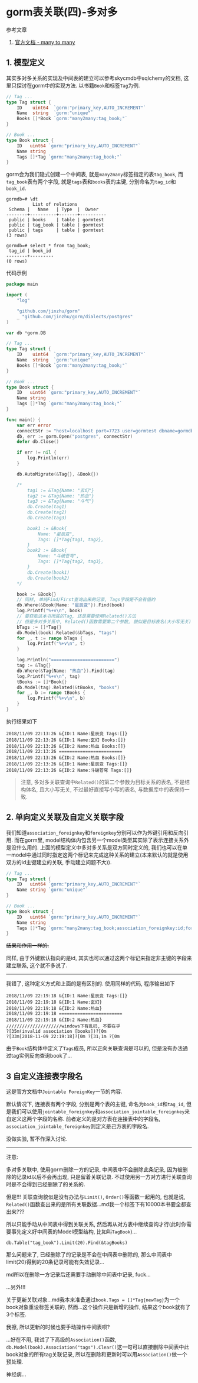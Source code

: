 # gorm表关联(四)-多对多

参考文章

1. [官方文档 - many to many](http://gorm.io/docs/many_to_many.html)

## 1. 模型定义

其实多对多关系的实现及中间表的建立可以参考skycmdb中sqlchemy的文档, 这里只探讨在gorm中的实现方法. 以书籍`Book`和标签`Tag`为例.

```go
// Tag ...
type Tag struct {
	ID    uint64  `gorm:"primary_key,AUTO_INCREMENT"`
	Name  string  `gorm:"unique"`
	Books []*Book `gorm:"many2many:tag_book;"`
}

// Book ...
type Book struct {
	ID   uint64 `gorm:"primary_key,AUTO_INCREMENT"`
	Name string
	Tags []*Tag `gorm:"many2many:tag_book;"`
}
```

gorm会为我们隐式创建一个中间表, 就是`many2many`标签指定的表`tag_book`, 而`tag_book`表有两个字段, 就是`tags`表和`books`表的主键, 分别命名为`tag_id`和`book_id`.

```
gormdb=# \dt
          List of relations
 Schema |   Name   | Type  |  Owner
--------+----------+-------+----------
 public | books    | table | gormtest
 public | tag_book | table | gormtest
 public | tags     | table | gormtest
(3 rows)

gormdb=# select * from tag_book;
 tag_id | book_id
--------+---------
(0 rows)
```

代码示例

```go
package main

import (
	"log"

	"github.com/jinzhu/gorm"
	_ "github.com/jinzhu/gorm/dialects/postgres"
)

var db *gorm.DB

// Tag ...
type Tag struct {
	ID    uint64  `gorm:"primary_key,AUTO_INCREMENT"`
	Name  string  `gorm:"unique"`
	Books []*Book `gorm:"many2many:tag_book;"`
}

// Book ...
type Book struct {
	ID   uint64 `gorm:"primary_key,AUTO_INCREMENT"`
	Name string
	Tags []*Tag `gorm:"many2many:tag_book;"`
}

func main() {
	var err error
	connectStr := "host=localhost port=7723 user=gormtest dbname=gormdb sslmode=disable password=123456"
	db, err := gorm.Open("postgres", connectStr)
	defer db.Close()

	if err != nil {
		log.Println(err)
	}

	db.AutoMigrate(&Tag{}, &Book{})

	/*
		tag1 := &Tag{Name: "玄幻"}
		tag2 := &Tag{Name: "热血"}
		tag3 := &Tag{Name: "斗气"}
		db.Create(tag1)
		db.Create(tag2)
		db.Create(tag3)

		book1 := &Book{
			Name: "星辰变",
			Tags: []*Tag{tag1, tag2},
		}
		book2 := &Book{
			Name: "斗破苍穹",
			Tags: []*Tag{tag2, tag3},
		}
		db.Create(book1)
		db.Create(book2)
	*/

	book := &Book{}
	// 同样, 单纯Find/First查询出来的记录, Tags字段是不会有值的
	db.Where(&Book{Name: "星辰变"}).Find(book)
	log.Printf("%+v\n", book)
	// 要获取这本书所属的Tag, 还是需要使用Related()方法
	// 但是多对多关系中, Related()函数需要第二个参数, 貌似是目标表名(大小写无关)
	bTags := []*Tag{}
	db.Model(book).Related(&bTags, "tags")
	for _, t := range bTags {
		log.Printf("%+v\n", t)
	}

	log.Println("========================")
	tag := &Tag{}
	db.Where(&Tag{Name: "热血"}).Find(tag)
	log.Printf("%+v\n", tag)
	tBooks := []*Book{}
	db.Model(tag).Related(&tBooks, "books")
	for _, b := range tBooks {
		log.Printf("%+v\n", b)
	}
}
```

执行结果如下

```
2018/11/09 22:13:26 &{ID:1 Name:星辰变 Tags:[]}
2018/11/09 22:13:26 &{ID:1 Name:玄幻 Books:[]}
2018/11/09 22:13:26 &{ID:2 Name:热血 Books:[]}
2018/11/09 22:13:26 ========================
2018/11/09 22:13:26 &{ID:2 Name:热血 Books:[]}
2018/11/09 22:13:26 &{ID:1 Name:星辰变 Tags:[]}
2018/11/09 22:13:26 &{ID:2 Name:斗破苍穹 Tags:[]}
```

> 注意, 多对多关联查询中`Related()`的第二个参数为目标关系的表名, 不是结构体名, 且大小写无关, 不过最好直接写小写的表名, 与数据库中的表保持一致.

## 2. 单向定义关联及自定义关联字段

我们知道`association_foreignkey`和`foreignkey`分别可以作为外键引用和反向引用. 而在gorm里, model结构体内包含另一个model类型其实除了表示连接关系外是没什么用的. 上面的模型定义中多对多关系是双方同时定义的, 我们也可以在单一model中通过同时指定这两个标记来完成这种关系的建立(本来默认的就是使用双方的id主键建立的关联, 手动建立问题不大)).

```go
// Tag ...
type Tag struct {
	ID   uint64 `gorm:"primary_key,AUTO_INCREMENT"`
	Name string `gorm:"unique"`
}

// Book ...
type Book struct {
	ID   uint64 `gorm:"primary_key,AUTO_INCREMENT"`
	Name string
	Tags []*Tag `gorm:"many2many:tag_book;association_foreignkey:id;foreignkey:id"`
}
```

~~结果和作用一样的.~~

同样, 由于外键默认指向的是id, 其实也可以通过这两个标记来指定非主键的字段来建立联系, 这个就不多说了.

------

我错了, 这种定义方式和上面的是有区别的. 使用同样的代码, 程序输出如下

```
2018/11/09 22:19:18 &{ID:1 Name:星辰变 Tags:[]}
2018/11/09 22:19:18 &{ID:1 Name:玄幻}
2018/11/09 22:19:18 &{ID:2 Name:热血}
2018/11/09 22:19:18 ========================
2018/11/09 22:19:18 &{ID:2 Name:热血}
/////////////////////windows下有乱码, 不要在乎
?[35m(invalid association [books])?[0m
?[33m[2018-11-09 22:19:18]?[0m ?[31;1m ?[0m
```

由于`Book`结构体中定义了`Tags`成员, 所以正向关联查询是可以的, 但是没有办法通过tag实例反向查询book了...

## 3 自定义连接表字段名

这是官方文档中`Jointable ForeignKey`一节的内容.

默认情况下, 连接表有两个字段, 分别是两个表的主键, 命名为`book_id`和`tag_id`, 但是我们可以使用`jointable_foreignkey`和`association_jointable_foreignkey`来自定义这两个字段的名称. 前者定义的是对方表在连接表中的字段名, `association_jointable_foreignkey`则定义是己方表的字段名.

没做实验, 暂不作深入讨论.

------

注意:

多对多关联中, 使用gorm删除一方的记录, 中间表中不会删除此条记录, 因为被删除的记录id以后不会再出现, 只是留着关联记录. 不过使用另一方对方进行关联查询时是不会得到已经删除了的关系的.

但是!!! 关联查询貌似是没有办法与`Limit()`, `Order()`等函数一起用的, 也就是说, `Related()`函数查出来的是所有关联数据...md我一个标签下有10000本书要全都查出来???

所以只能手动从中间表中得到关联关系, 然后再从对方表中继续查询才行(此时你需要事先定义好中间表的Model模型结构, 比如叫`TagBook`)...

`db.Table("tag_book").Limit(20).Find(&tagBooks)`

那么问题来了, 已经删除了的记录是不会在中间表中删除的, 那么中间表中limit(20)得到的20条记录可能有失效记录...

md所以在删除一方记录后还需要手动删除中间表中记录, fuck...

...另外!!!

关于更新关联对象...md我本来准备通过`book.Tags = []*Tag{newTag}`为一个book对象重设标签关联的, 然而...这个操作只是新增的操作, 结果这个book就有了3个标签. 

我擦, 所以更新的时候也要手动操作中间表呗?

...好在不用, 我试了下高级的`Association()`函数, `db.Model(book).Association("tags").Clear()`这一句可以直接删除中间表中此book对象的所有tag关联记录, 所以在删除和更新时可以用`Association()`做一个预处理.

神经病...